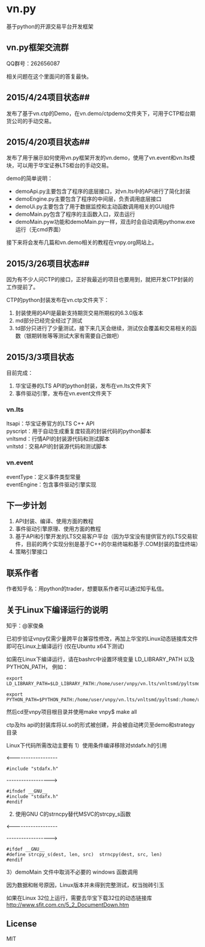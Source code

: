 # vn.py 
基于python的开源交易平台开发框架

## vn.py框架交流群
QQ群号：262656087

相关问题在这个里面问的答复最快。

## 2015/4/24项目状态##
发布了基于vn.ctp的Demo，在vn.demo/ctpdemo文件夹下，可用于CTP柜台期货公司的手动交易。

## 2015/4/20项目状态##
发布了用于展示如何使用vn.py框架开发的vn.demo，使用了vn.event和vn.lts模块，可以用于华宝证券LTS柜台的手动交易。

demo的简单说明：

- demoApi.py主要包含了程序的底层接口，对vn.lts中的API进行了简化封装
- demoEngine.py主要包含了程序的中间层，负责调用底层接口
- demoUi.py主要包含了用于数据监控和主动函数调用相关的GUI组件
- demoMain.py包含了程序的主函数入口，双击运行
- demoMain.pyw功能和demoMain.py一样，双击时会自动调用pythonw.exe运行（无cmd界面）


接下来将会发布几篇和vn.demo相关的教程在vnpy.org网站上。

## 2015/3/26项目状态##
因为有不少人问CTP的接口，正好我最近的项目也要用到，就把开发CTP封装的工作提前了。

CTP的python封装发布在vn.ctp文件夹下： 
 
1. 封装使用的API是最新支持期货交易所期权的6.3.0版本  
2. md部分已经完全经过了测试  
3. td部分只进行了少量测试，接下来几天会继续，测试仅会覆盖和交易相关的函数（银期转账等等测试大家有需要自己做吧）

## 2015/3/3项目状态 ##
目前完成：  

1. 华宝证券的LTS API的python封装，发布在vn.lts文件夹下  
2. 事件驱动引擎，发布在vn.event文件夹下  

### vn.lts   ###
ltsapi：华宝证券官方的LTS C++ API  
pyscript：用于自动生成重复度较高的封装代码的python脚本  
vnltsmd：行情API的封装源代码和测试脚本  
vnltstd：交易API的封装源代码和测试脚本  

### vn.event ###
eventType：定义事件类型常量  
eventEngine：包含事件驱动引擎实现  

## 下一步计划 ##
1. API封装、编译、使用方面的教程
2. 事件驱动引擎原理、使用方面的教程
3. 基于API和引擎开发的LTS交易客户平台（因为华宝没有提供官方的LTS交易软件，目前的两个实现分别是基于C++的尔易终端和基于.COM封装的盈佳终端）
4. 策略引擎接口

## 联系作者 ##
作者知乎名：用python的trader，想要联系作者可以通过知乎私信。

## 关于Linux下编译运行的说明 ##

知乎：@家俊桑

已初步验证vnpy仅需少量跨平台兼容性修改，再加上华宝的Linux动态链接库文件即可在Linux上编译运行 (仅在Ubuntu x64下测试)

如需在Linux下编译运行，请在bashrc中设置环境变量 LD_LIBRARY_PATH 以及 PYTHON_PATH， 例如：

```
export LD_LIBRARY_PATH=$LD_LIBRARY_PATH:/home/user/vnpy/vn.lts/vnltsmd/pyltsmd:/home/user/vnpy/vn.lts/ltsapi:/home/user/vnpy/vn.lts/ltsl2:/home/user/vnpy/vn.ctp/ctpapi

export PYTHON_PATH=$PYTHON_PATH:/home/user/vnpy/vn.lts/vnltsmd/pyltsmd:/home/user/vnpy/vn.lts/ltsapi:/home/user/vnpy/vn.lts/ltsl2:/home/user/vnpy/vn.ctp/ctpapi
```

然后cd至vnpy项目根目录并使用make
vnpy$ make all

ctp及lts api的封装库将以.so的形式被创建，并会被自动拷贝至demo和strategy目录

Linux下代码所需改动主要有
1）使用条件编译移除对stdafx.h的引用

<------------------
```
#include "stdafx.h"
```
------------------>
```
#ifndef __GNU__
#include "stdafx.h"
#endif
```

2) 使用GNU C的strncpy替代MSVC的strcpy_s函数

<------------------

------------------>
```
#ifdef __GNU__
#define strcpy_s(dest, len, src)  strncpy(dest, src, len)
#endif
```

3）demoMain 文件中取消不必要的 windows 函数调用


因为数据和帐号原因，Linux版本并未得到完整测试，权当抛砖引玉

如果在Linux 32位上运行，需要去华宝下载32位的动态链接库
http://www.sfit.com.cn/5_2_DocumentDown.htm

## License ##
MIT

